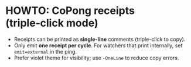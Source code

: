 
# HOWTO: CoPong receipts (triple‑click mode)

- Receipts can be printed as **single-line** comments (triple-click to copy).
- Only emit **one receipt per cycle**. For watchers that print internally, set `emit=external` in the ping.
- Prefer violet theme for visibility; use `-OneLine` to reduce copy errors.
